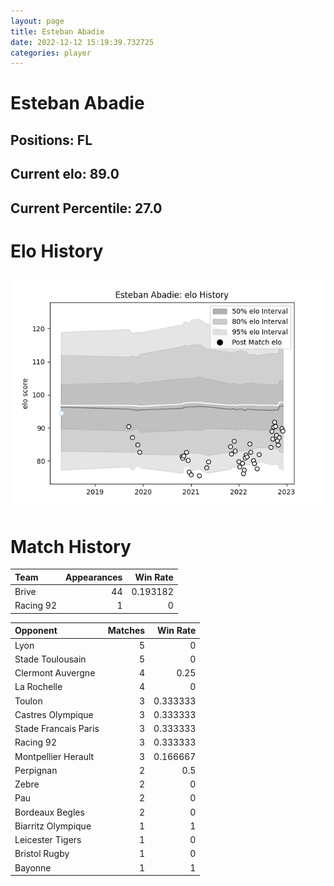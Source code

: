 ```yaml
---  
layout: page  
title: Esteban Abadie  
date: 2022-12-12 15:19:39.732725  
categories: player  
---
```

# Esteban Abadie

## Positions: FL

## Current elo: 89.0

## Current Percentile: 27.0

# Elo History


![elo history](history_EstebanAbadie.png)
# Match History


| Team      |   Appearances |   Win Rate |
|:----------|--------------:|-----------:|
| Brive     |            44 |   0.193182 |
| Racing 92 |             1 |   0        |

| Opponent             |   Matches |   Win Rate |
|:---------------------|----------:|-----------:|
| Lyon                 |         5 |   0        |
| Stade Toulousain     |         5 |   0        |
| Clermont Auvergne    |         4 |   0.25     |
| La Rochelle          |         4 |   0        |
| Toulon               |         3 |   0.333333 |
| Castres Olympique    |         3 |   0.333333 |
| Stade Francais Paris |         3 |   0.333333 |
| Racing 92            |         3 |   0.333333 |
| Montpellier Herault  |         3 |   0.166667 |
| Perpignan            |         2 |   0.5      |
| Zebre                |         2 |   0        |
| Pau                  |         2 |   0        |
| Bordeaux Begles      |         2 |   0        |
| Biarritz Olympique   |         1 |   1        |
| Leicester Tigers     |         1 |   0        |
| Bristol Rugby        |         1 |   0        |
| Bayonne              |         1 |   1        |